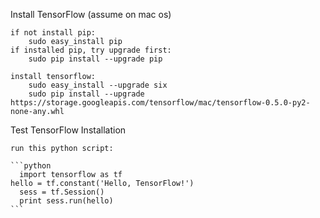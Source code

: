 Install TensorFlow (assume on mac os)

	if not install pip:
	    sudo easy_install pip
	if installed pip, try upgrade first:
	    sudo pip install --upgrade pip

	install tensorflow:
	    sudo easy_install --upgrade six
	    sudo pip install --upgrade https://storage.googleapis.com/tensorflow/mac/tensorflow-0.5.0-py2-none-any.whl
	    
	    
Test TensorFlow Installation 

	run this python script:
	
	```python
	  import tensorflow as tf	
    hello = tf.constant('Hello, TensorFlow!')
	  sess = tf.Session()
	  print sess.run(hello)	
	```
